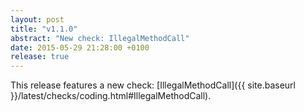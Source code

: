 ```yaml
---
layout: post
title: "v1.1.0"
abstract: "New check: IllegalMethodCall"
date: 2015-05-29 21:28:00 +0100
release: true
---
```


This release features a new check: [IllegalMethodCall]({{ site.baseurl }}/latest/checks/coding.html#IllegalMethodCall).

